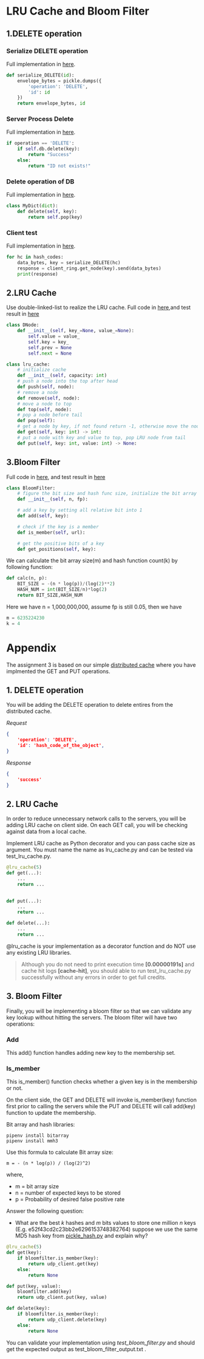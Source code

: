 # LRU Cache and Bloom Filter

## 1.DELETE operation

### Serialize DELETE operation

Full implementation in [here](pickle_hash.py).

```python
def serialize_DELETE(id):
    envelope_bytes = pickle.dumps({
        'operation': 'DELETE',
        'id': id
    })
    return envelope_bytes, id
```

### Server Process Delete

Full implementation in [here](cache_server.py).

```python
if operation == 'DELETE':
    if self.db.delete(key):
        return "Success"
    else:
        return "ID not exists!"
```

### Delete operation of DB

Full implementation in [here](cache_server.py).

```python
class MyDict(dict):
    def delete(self, key):
        return self.pop(key)
```

### Client test

Full implementation in [here](cache_client.py).

```python
for hc in hash_codes:
    data_bytes, key = serialize_DELETE(hc)
    response = client_ring.get_node(key).send(data_bytes)
    print(response)
```

## 2.LRU Cache

Use double-linked-list to realize the LRU cache.
Full code in [here](lru_cache.py),and test result in [here](lab_lru_cache_output.txt)

```python
class DNode:
    def __init__(self, key_=None, value_=None):
        self.value = value_
        self.key = key_
        self.prev = None
        self.next = None

class lru_cache:
    # initialize cache
    def __init__(self, capacity: int)
    # push a node into the top after head
    def push(self, node):
    # remove a node
    def remove(self, node):
    # move a node to top
    def top(self, node):
    # pop a node before tail
    def pop(self):
    # get a node by key, if not found return -1, otherwise move the node to top
    def get(self, key: int) -> int:
    # put a node with key and value to top, pop LRU node from tail
    def put(self, key: int, value: int) -> None:
```

## 3.Bloom Filter

Full code in [here](bloom_filter.py), and test result in [here](lab_bloom_filter_output.txt)

```python
class BloomFilter:
    # figure the bit size and hash func size, initialize the bit array with 0
    def __init__(self, n, fp):

    # add a key by setting all relative bit into 1
    def add(self, key):

    # check if the key is a member
    def is_member(self, url):

    # get the positive bits of a key
    def get_positions(self, key):
```

We can calculate the bit array size(m) and hash function count(k) by following function:

```python
def calc(n, p):
    BIT_SIZE = -(n * log(p))/(log(2)**2) 
    HASH_NUM = int(BIT_SIZE/n)*log(2)
    return BIT_SIZE,HASH_NUM
```

Here we have n = 1,000,000,000, assume fp is still 0.05, then we have

```python
m = 6235224230
k = 4
```

# Appendix

The assignment 3 is based on our simple [distributed cache](https://github.com/sithu/cmpe273-spring20/tree/master/midterm) where you have implmented the GET and PUT operations.

## 1. DELETE operation

You will be adding the DELETE operation to delete entires from the distributed cache.

_Request_

```json
{ 
    'operation': 'DELETE',
    'id': 'hash_code_of_the_object',
}
```

_Response_

```json
{
    'success'
}
```

## 2. LRU Cache

In order to reduce unnecessary network calls to the servers, you will be adding LRU cache on client side. On each GET call, you will be checking against data from a local cache.

Implement LRU cache as Python decorator and you can pass cache size as argument. You must name the name as lru_cache.py and can be tested via test_lru_cache.py.

```python
@lru_cache(5)
def get(...):
    ...
    return ...
    

def put(...):
    ...
    return ...

def delete(...):
    ...
    return ...

```

@lru_cache is your implementation as a decorator function and do NOT use any existing LRU libraries. 

> Although you do not need to print execution time __[0.00000191s]__ and cache hit logs __[cache-hit]__, you should able to run test_lru_cache.py successfully without any errors in order to get full credits.

## 3. Bloom Filter

Finally, you will be implementing a bloom filter so that we can validate any key lookup without hitting the servers. The bloom filter will have two operations:

### Add

This add() function handles adding new key to the membership set.

### Is_member

This is_member() function checks whether a given key is in the membership or not.

On the client side, the GET and DELETE will invoke is_member(key) function first prior to calling the servers while the PUT and DELETE will call add(key) function to update the membership.

Bit array and hash libraries:

```
pipenv install bitarray
pipenv install mmh3
```

Use this formula to calculate Bit array size:

```
m = - (n * log(p)) / (log(2)^2) 

```

where,
- m = bit array size
- n = number of expected keys to be stored
- p = Probability of desired false positive rate

Answer the following question:

* What are the best _k_ hashes and _m_ bits values to store one million _n_ keys (E.g. e52f43cd2c23bb2e6296153748382764) suppose we use the same MD5 hash key from [pickle_hash.py](https://github.com/sithu/cmpe273-spring20/blob/master/midterm/pickle_hash.py#L14) and explain why?

```python
@lru_cache(5)
def get(key):
    if bloomfilter.is_member(key):
        return udp_client.get(key)
    else:
        return None

def put(key, value):
    bloomfilter.add(key)
    return udp_client.put(key, value)

def delete(key):
    if bloomfilter.is_member(key):
        return udp_client.delete(key)
    else:
        return None

```

You can validate your implementation using _test_bloom_filter.py_ and should get the expected output as test_bloom_filter_output.txt .





